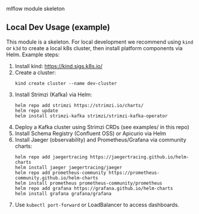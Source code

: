 mlflow module skeleton


## Local Dev Usage (example)
This module is a skeleton. For local development we recommend using `kind` or `k3d` to create a local k8s cluster,
then install platform components via Helm. Example steps:

1. Install kind: https://kind.sigs.k8s.io/
2. Create a cluster:
   ```
   kind create cluster --name dev-cluster
   ```
3. Install Strimzi (Kafka) via Helm:
   ```
   helm repo add strimzi https://strimzi.io/charts/
   helm repo update
   helm install strimzi-kafka strimzi/strimzi-kafka-operator
   ```
4. Deploy a Kafka cluster using Strimzi CRDs (see examples/ in this repo)
5. Install Schema Registry (Confluent OSS) or Apicurio via Helm
6. Install Jaeger (observability) and Prometheus/Grafana via community charts:
   ```
   helm repo add jaegertracing https://jaegertracing.github.io/helm-charts
   helm install jaeger jaegertracing/jaeger
   helm repo add prometheus-community https://prometheus-community.github.io/helm-charts
   helm install prometheus prometheus-community/prometheus
   helm repo add grafana https://grafana.github.io/helm-charts
   helm install grafana grafana/grafana
   ```
7. Use `kubectl port-forward` or LoadBalancer to access dashboards.
